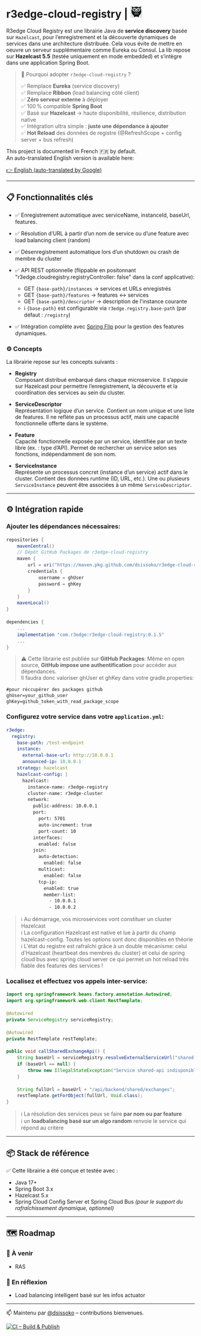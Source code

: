 # r3edge-cloud-registry | ![Logo](logo_ds.png)

R3edge Cloud Registry est une librairie Java de **service discovery** basée sur `Hazelcast`, pour l’enregistrement et la découverte dynamiques de services dans une architecture distribuée. Cela vous évite de mettre en oeuvre un serveur supplémentaire comme Eureka ou Consul.
La lib repose sur **Hazelcast 5.5** (testée uniquement en mode embedded) et s’intègre dans une application Spring Boot.

> 🚀 Pourquoi adopter `r3edge-cloud-registry` ?
>
> ✅ Remplace **Eureka** (service discovery)  
> ✅ Remplace **Ribbon** (load balancing côté client)  
> ✅ **Zéro serveur externe** à déployer  
> ✅ 100 % compatible **Spring Boot**  
> ✅ Basé sur **Hazelcast** → haute disponibilité, résilience, distribution native  
> ✅ Intégration ultra simple : **juste une dépendance à ajouter**  
> ✅ **Hot Reload** des données de registre (@RefreshScope + config server + bus refresh)

This project is documented in French 🇫🇷 by default.  
An auto-translated English version is available here:

[👉 English (auto-translated by Google)](https://translate.google.com/translate?sl=auto&tl=en&u=https://github.com/dsissoko/r3edge-cloud-registry)

---

## 📋 Fonctionnalités clés


- ✅ Enregistrement automatique avec serviceName, instanceId, baseUrl, features.
- ✅ Résolution d’URL à partir d’un nom de service ou d’une feature avec load balancing client (random)
- ✅ Désenregistrement automatique lors d’un shutdown ou crash de membre du cluster
- ✅ API REST optionnelle (flippable en positonnant "r3edge.cloudregistry.registryController: false" dans la conf applicative):
    - GET `{base-path}/instances` → services et URLs enregistrés
    - GET `{base-path}/features` → features ↔ services
    - GET `{base-path}/descriptor` → description de l'instance courante  
    - ℹ️ `{base-path}` est configurable via `r3edge.registry.base-path` (par défaut : `/registry`) 
   
- ✅ Intégration complète avec [Spring Flip](https://github.com/dsissoko/r3edge-spring-flip) pour la gestion des features dynamiques.

### ⚙️ Concepts

La librairie repose sur les concepts suivants :

- **Registry**  
  Composant distribué embarqué dans chaque microservice. Il s’appuie sur Hazelcast pour permettre l’enregistrement, la découverte et la coordination des services au sein du cluster.

- **ServiceDescriptor**  
  Représentation logique d’un service. Contient un nom unique et une liste de features. Il ne reflète pas un processus actif, mais une capacité fonctionnelle offerte dans le système.

- **Feature**  
  Capacité fonctionnelle exposée par un service, identifiée par un texte libre (ex. : type d’API). Permet de rechercher un service selon ses fonctions, indépendamment de son nom.

- **ServiceInstance**  
  Représente un processus concret (instance d’un service) actif dans le cluster. Contient des données runtime (ID, URL, etc.). Une ou plusieurs `ServiceInstance` peuvent être associées à un même `ServiceDescriptor`.

---

## ⚙️ Intégration rapide

### Ajouter les dépendances nécessaires:

```groovy
repositories {
    mavenCentral()
    // Dépôt GitHub Packages de r3edge-cloud-registry
    maven {
        url = uri("https://maven.pkg.github.com/dsissoko/r3edge-cloud-registry")
        credentials {
            username = ghUser
            password = ghKey
        }
    }
    mavenLocal()
}

dependencies {
    ...
    implementation "com.r3edge:r3edge-cloud-registry:0.1.5"
    ...
}
```

> ⚠️ Cette librairie est publiée sur **GitHub Packages**: Même en open source, **GitHub impose une authentification** pour accéder aux dépendances.  
> Il faudra donc valoriser ghUser et ghKey dans votre gradle.properties:

```properties
#pour réccupérer des packages github 
ghUser=your_github_user
ghKey=github_token_with_read_package_scope
```

### Configurez votre service dans votre `application.yml`:

```yaml
r3edge:
  registry:
    base-path: /test-endpoint
    instance:
      external-base-url: http://10.0.0.1
      announced-ip: 10.0.0.1
    strategy: hazelcast
    hazelcast-config: |
      hazelcast:
        instance-name: r3edge-registry
        cluster-name: r3edge-cluster
        network:
          public-address: 10.0.0.1        
          port:
            port: 5701
            auto-increment: true
            port-count: 10
          interfaces:
            enabled: false
          join:
            auto-detection:
              enabled: false         
            multicast:
              enabled: false          
            tcp-ip:
              enabled: true
              member-list:
                - 10.0.0.1
                - 10.0.0.2
```

> ℹ️ Au démarrage, vos microservices vont constituer un cluster Hazelcast   
> ℹ️ La configuration Hazelcast est native et lue à partir du champ hazelcast-config. Toutes les options sont donc disponibles en théorie  
> ℹ️ L'état du registre est rafraîchi grâce à un double mécanisme: celui d'Hazelcast (heartbeat des membres du cluster) et celui de spring cloud bus avec spring cloud server ce qui permet un hot reload très fiable des features des services ! 

### Localisez et effectuez vos appels inter-service:

```java
import org.springframework.beans.factory.annotation.Autowired;
import org.springframework.web.client.RestTemplate;

@Autowired
private ServiceRegistry serviceRegistry;

@Autowired
private RestTemplate restTemplate;

public void callSharedExchangeApi() {
    String baseUrl = serviceRegistry.resolveExternalServiceUrl("shared-api");
    if (baseUrl == null) {
        throw new IllegalStateException("Service shared-api indisponible");
    }

    String fullUrl = baseUrl + "/api/backend/shared/exchanges";
    restTemplate.getForObject(fullUrl, Void.class);
}
```

> ℹ️ La résolution des services peux se faire **par nom ou par feature**  
> ℹ️ un **loadbalancing basé sur un algo random** renvoie le service qui répond au critère  

---

## 📦 Stack de référence


✅ Cette librairie a été conçue et testée avec :

- Java 17+
- Spring Boot 3.x
- Hazelcast 5.x
- Spring Cloud Config Server et Spring Cloud Bus *(pour le support du rafraîchissement dynamique, optionnel)*

---

## 🗺️ Roadmap

### 🔧 À venir
- RAS

### 🧠 En réflexion
- Load balancing intelligent basé sur les infos actuator

---

📫 Maintenu par [@dsissoko](https://github.com/dsissoko) – contributions bienvenues.

[![CI – Build & Publish](https://github.com/dsissoko/r3edge-cloud-registry/actions/workflows/cicd_code.yml/badge.svg)](https://github.com/dsissoko/r3edge-cloud-registry/actions/workflows/cicd_code.yml)
